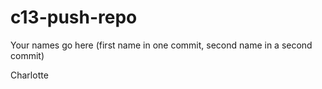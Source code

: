 # c13-push-repo

Your names go here (first name in one commit, second name in a second commit)

Charlotte
